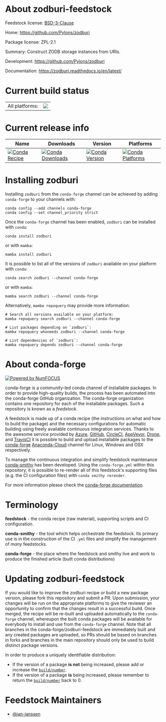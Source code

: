 About zodburi-feedstock
=======================

Feedstock license: [BSD-3-Clause](https://github.com/conda-forge/zodburi-feedstock/blob/main/LICENSE.txt)

Home: https://github.com/Pylons/zodburi

Package license: ZPL-2.1

Summary: Construct ZODB storage instances from URIs.

Development: https://github.com/Pylons/zodburi

Documentation: https://zodburi.readthedocs.io/en/latest/

Current build status
====================


<table><tr><td>All platforms:</td>
    <td>
      <a href="https://dev.azure.com/conda-forge/feedstock-builds/_build/latest?definitionId=4448&branchName=main">
        <img src="https://dev.azure.com/conda-forge/feedstock-builds/_apis/build/status/zodburi-feedstock?branchName=main">
      </a>
    </td>
  </tr>
</table>

Current release info
====================

| Name | Downloads | Version | Platforms |
| --- | --- | --- | --- |
| [![Conda Recipe](https://img.shields.io/badge/recipe-zodburi-green.svg)](https://anaconda.org/conda-forge/zodburi) | [![Conda Downloads](https://img.shields.io/conda/dn/conda-forge/zodburi.svg)](https://anaconda.org/conda-forge/zodburi) | [![Conda Version](https://img.shields.io/conda/vn/conda-forge/zodburi.svg)](https://anaconda.org/conda-forge/zodburi) | [![Conda Platforms](https://img.shields.io/conda/pn/conda-forge/zodburi.svg)](https://anaconda.org/conda-forge/zodburi) |

Installing zodburi
==================

Installing `zodburi` from the `conda-forge` channel can be achieved by adding `conda-forge` to your channels with:

```
conda config --add channels conda-forge
conda config --set channel_priority strict
```

Once the `conda-forge` channel has been enabled, `zodburi` can be installed with `conda`:

```
conda install zodburi
```

or with `mamba`:

```
mamba install zodburi
```

It is possible to list all of the versions of `zodburi` available on your platform with `conda`:

```
conda search zodburi --channel conda-forge
```

or with `mamba`:

```
mamba search zodburi --channel conda-forge
```

Alternatively, `mamba repoquery` may provide more information:

```
# Search all versions available on your platform:
mamba repoquery search zodburi --channel conda-forge

# List packages depending on `zodburi`:
mamba repoquery whoneeds zodburi --channel conda-forge

# List dependencies of `zodburi`:
mamba repoquery depends zodburi --channel conda-forge
```


About conda-forge
=================

[![Powered by
NumFOCUS](https://img.shields.io/badge/powered%20by-NumFOCUS-orange.svg?style=flat&colorA=E1523D&colorB=007D8A)](https://numfocus.org)

conda-forge is a community-led conda channel of installable packages.
In order to provide high-quality builds, the process has been automated into the
conda-forge GitHub organization. The conda-forge organization contains one repository
for each of the installable packages. Such a repository is known as a *feedstock*.

A feedstock is made up of a conda recipe (the instructions on what and how to build
the package) and the necessary configurations for automatic building using freely
available continuous integration services. Thanks to the awesome service provided by
[Azure](https://azure.microsoft.com/en-us/services/devops/), [GitHub](https://github.com/),
[CircleCI](https://circleci.com/), [AppVeyor](https://www.appveyor.com/),
[Drone](https://cloud.drone.io/welcome), and [TravisCI](https://travis-ci.com/)
it is possible to build and upload installable packages to the
[conda-forge](https://anaconda.org/conda-forge) [Anaconda-Cloud](https://anaconda.org/)
channel for Linux, Windows and OSX respectively.

To manage the continuous integration and simplify feedstock maintenance
[conda-smithy](https://github.com/conda-forge/conda-smithy) has been developed.
Using the ``conda-forge.yml`` within this repository, it is possible to re-render all of
this feedstock's supporting files (e.g. the CI configuration files) with ``conda smithy rerender``.

For more information please check the [conda-forge documentation](https://conda-forge.org/docs/).

Terminology
===========

**feedstock** - the conda recipe (raw material), supporting scripts and CI configuration.

**conda-smithy** - the tool which helps orchestrate the feedstock.
                   Its primary use is in the construction of the CI ``.yml`` files
                   and simplify the management of *many* feedstocks.

**conda-forge** - the place where the feedstock and smithy live and work to
                  produce the finished article (built conda distributions)


Updating zodburi-feedstock
==========================

If you would like to improve the zodburi recipe or build a new
package version, please fork this repository and submit a PR. Upon submission,
your changes will be run on the appropriate platforms to give the reviewer an
opportunity to confirm that the changes result in a successful build. Once
merged, the recipe will be re-built and uploaded automatically to the
`conda-forge` channel, whereupon the built conda packages will be available for
everybody to install and use from the `conda-forge` channel.
Note that all branches in the conda-forge/zodburi-feedstock are
immediately built and any created packages are uploaded, so PRs should be based
on branches in forks and branches in the main repository should only be used to
build distinct package versions.

In order to produce a uniquely identifiable distribution:
 * If the version of a package **is not** being increased, please add or increase
   the [``build/number``](https://docs.conda.io/projects/conda-build/en/latest/resources/define-metadata.html#build-number-and-string).
 * If the version of a package **is** being increased, please remember to return
   the [``build/number``](https://docs.conda.io/projects/conda-build/en/latest/resources/define-metadata.html#build-number-and-string)
   back to 0.

Feedstock Maintainers
=====================

* [@jan-janssen](https://github.com/jan-janssen/)

